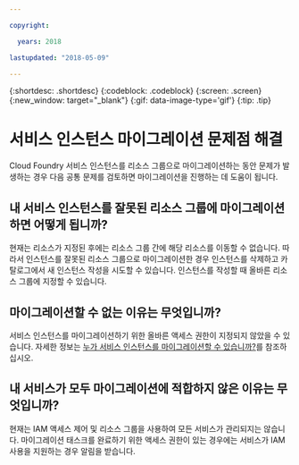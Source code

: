 ```yaml
---

copyright:

  years: 2018

lastupdated: "2018-05-09"

---
```


{:shortdesc: .shortdesc}
{:codeblock: .codeblock}
{:screen: .screen}
{:new_window: target="_blank"}
{:gif: data-image-type='gif'}
{:tip: .tip}

# 서비스 인스턴스 마이그레이션 문제점 해결

Cloud Foundry 서비스 인스턴스를 리소스 그룹으로 마이그레이션하는 동안 문제가 발생하는 경우 다음 공통 문제를 검토하면 마이그레이션을 진행하는 데 도움이 됩니다.

## 내 서비스 인스턴스를 잘못된 리소스 그룹에 마이그레이션하면 어떻게 됩니까?

현재는 리소스가 지정된 후에는 리소스 그룹 간에 해당 리소스를 이동할 수 없습니다. 따라서 인스턴스를 잘못된 리소스 그룹으로 마이그레이션한 경우 인스턴스를 삭제하고 카탈로그에서 새 인스턴스 작성을 시도할 수 있습니다. 인스턴스를 작성할 때 올바른 리소스 그룹에 지정할 수 있습니다.

## 마이그레이션할 수 없는 이유는 무엇입니까?

서비스 인스턴스를 마이그레이션하기 위한 올바른 액세스 권한이 지정되지 않았을 수 있습니다. 자세한 정보는 [누가 서비스 인스턴스를 마이그레이션할 수 있습니까?](/docs/account/instance_migration.html#whocanmigrate)를 참조하십시오.

## 내 서비스가 모두 마이그레이션에 적합하지 않은 이유는 무엇입니까?

현재는 IAM 액세스 제어 및 리소스 그룹을 사용하여 모든 서비스가 관리되지는 않습니다. 마이그레이션 태스크를 완료하기 위한 액세스 권한이 있는 경우에는 서비스가 IAM 사용을 지원하는 경우 알림을 받습니다. 
